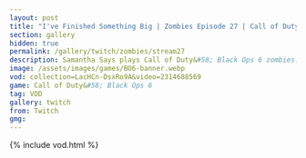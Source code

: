```yaml
---
layout: post
title: "I've Finished Something Big | Zombies Episode 27 | Call of Duty: Black Ops 6"
section: gallery
hidden: true
permalink: /gallery/twitch/zombies/stream27
description: Samantha Says plays Call of Duty&#58; Black Ops 6 zombies. Episode 27.
image: /assets/images/games/BO6-banner.webp
vod: collection=LacHCn-DsxRo9A&video=2314688569
game: Call of Duty&#58; Black Ops 6
tag: VOD
gallery: twitch
from: Twitch
gmg:
---
```

{% include vod.html %}